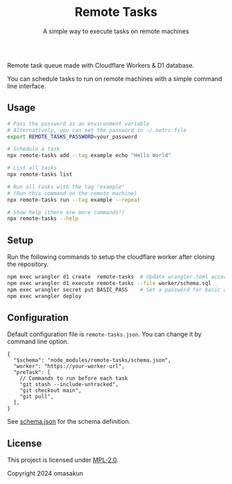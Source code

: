 <!-- TODO: Translation -->
<div align="center">
  <h1>Remote Tasks</h1>
  <p>A simple way to execute tasks on remote machines</p>
</div>
<br>
<br>

Remote task queue made with Cloudflare Workers & D1 database.

You can schedule tasks to run on remote machines with a simple command line interface.

## Usage

```bash
# Pass the password as an environment variable
# Alternatively, you can set the password in ~/.netrc file
export REMOTE_TASKS_PASSWORD=your_password

# Schedule a task
npx remote-tasks add --tag example echo "Hello World"

# List all tasks
npx remote-tasks list

# Run all tasks with the tag "example"
# (Run this command on the remote machine)
npx remote-tasks run --tag example --repeat

# Show help (there are more commands!)
npx remote-tasks --help
```

## Setup

Run the following commands to setup the cloudflare worker after cloning the repository.

```bash
npm exec wrangler d1 create  remote-tasks  # Update wrangler.toml accordingly
npm exec wrangler d1 execute remote-tasks --file worker/schema.sql
npm exec wrangler secret put BASIC_PASS    # Set a password for basic auth
npm exec wrangler deploy
```

## Configuration

Default configuration file is `remote-tasks.json`. You can change it by command line option.

```jsonc
{
  "$schema": "node_modules/remote-tasks/schema.json",
  "worker": "https://your-worker-url",
  "preTask": [
    // Commands to run before each task
    "git stash --include-untracked",
    "git checkout main",
    "git pull",
  ],
}
```

See [schema.json](./schema.json) for the schema definition.

## License

This project is licensed under [MPL-2.0](./LICENSE).

Copyright 2024 omasakun
